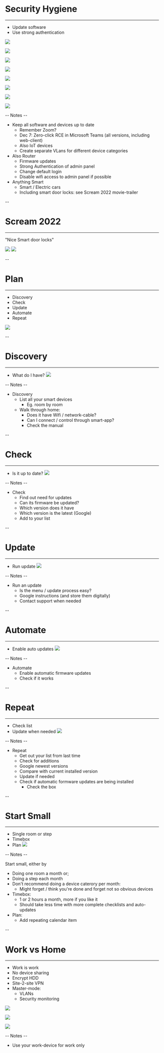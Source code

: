 # Security Hygiene
<hr />

* Update software
* Use strong authentication

![](pics/wfh/smart_baby_monitor.jpg)<!-- .element style="box-shadow:none; position: fixed; top: 140px; right: 120px; width: 275px;" -->

![](pics/wfh/smart_coffee_maker.jpg)<!-- .element style="box-shadow:none; position: fixed; bottom: 10px; right: 0px; width: 275px;" -->

![](pics/wfh/smart_tv.jpg)<!-- .element style="box-shadow:none; position: fixed; bottom: 0px; right: 320px; width: 275px;" -->

![](pics/wfh/router.jpeg)<!-- .element style="box-shadow:none; position: fixed; top: 225px; left: 320px; width: 275px;" -->

![](pics/wfh/smart_speakers.jpg)<!-- .element style="box-shadow:none; position: fixed; top: 270px; left: 20px; width: 275px;" -->

![](pics/wfh/update-android.png)<!-- .element style="box-shadow:none; position: fixed; bottom: 115px; left: 240px; width: 125px;" -->

![](pics/wfh/windows_update.jpg)<!-- .element style="box-shadow:none; position: fixed; bottom: 105px; left: 0px; width: 250px;" -->

![](pics/wfh/catalina_software_update.jpg)<!-- .element style="box-shadow:none; position: fixed; bottom: 0px; left: 80px; width: 250px;" -->


-- Notes --

* Keep all software and devices up to date
  * Remember Zoom?
  * Dec 7: Zero-click RCE in Microsoft Teams (all versions, including web-client)
  * Also IoT devices
  * Create separate VLans for different device categories
* Also Router
  * Firmware updates
  * Strong Authentication of admin panel
  * Change default login
  * Disable wifi access to admin panel if possible
* Anything Smart
  * Smart / Electric cars
  * Including smart door locks: see Scream 2022 movie-trailer

--

# Scream 2022
<hr />

"Nice Smart door locks"

![](./pics/wfh/scream_2022.png)<!-- .element style="vertical-align: middle; background:none; border:none; box-shadow:none; position: fixed; bottom: 20px; right: 20px; width: 830px;" -->
![](./pics/wfh/scream_mask.png)<!-- .element style="vertical-align: middle; background:none; border:none; box-shadow:none; position: fixed; top: 100px; right: 10px; width: 230px;" -->

--

# Plan
<hr />

* Discovery
* Check
* Update
* Automate
* Repeat

![](./pics/wfh/checklist.jpg)<!-- .element style="vertical-align: middle; background:none; border:none; box-shadow:none; position: fixed; bottom: 20px; right: 20px; width: 430px;" -->

--

# Discovery
<hr />

* What do I have?
![](pics/wfh/inventory.jpg)<!-- .element style="box-shadow:none; position: fixed; width: 500px; bottom: 20px; right: 10px;" -->

-- Notes --

* Discovery
  * List all your smart devices
    * Eg. room by room
  * Walk through home:
    * Does it have Wifi / network-cable?
    * Can I connect / control through smart-app?
    * Check the manual

--

# Check
<hr />

* Is it up to date?
![](pics/wfh/check.jpg)<!-- .element style="box-shadow:none; position: fixed; width: 500px; bottom: 20px; right: 10px;" -->

-- Notes --

* Check
  * Find out need for updates
  * Can its firmware be updated?
  * Which version does it have
  * Which version is the latest (Google)
  * Add to your list

--

# Update
<hr />

* Run update
![](pics/wfh/update.png)<!-- .element style="box-shadow:none; position: fixed; width: 500px; bottom: 20px; right: 10px;" -->


-- Notes --

* Run an update
  * Is the menu / update process easy?
  * Google instructions (and store them digitally)
  * Contact support when needed

--

# Automate
<hr />

* Enable auto updates
![](pics/wfh/automate.jpg)<!-- .element style="box-shadow:none; position: fixed; width: 500px; bottom: 20px; right: 10px;" -->

-- Notes --

* Automate
  * Enable automatic firmware updates
  * Check if it works

--

# Repeat
<hr />

* Check list
* Update when needed
![](pics/wfh/repeat.jpg)<!-- .element style="box-shadow:none; position: fixed; width: 500px; bottom: 20px; right: 10px;" -->

-- Notes --

* Repeat
  * Get out your list from last time
  * Check for additions
  * Google newest versions
  * Compare with current installed version
  * Update if needed
  * Check if automatic formware updates are being installed
    * Check the box

--


# Start Small
<hr />

* Single room or step
* Timebox
* Plan
![](pics/wfh/start_small.jpg)<!-- .element style="box-shadow:none; position: fixed; width: 500px; bottom: 20px; right: 10px;" -->

-- Notes --

Start small, either by 
* Doing one room a month or;
* Doing a step each month
* Don't recommend doing a device caterory per month:
  * Might forget / think you're done and forget not so obvious devices
* Timebox:
  * 1 or 2 hours a month, more if you like it
  * Should take less time with more complete checklists and auto-updates
* Plan:
  * Add repeating calendar item

--

# Work vs Home
<hr />

* Work is work
* No device sharing
* Encrypt HDD
* Site-2-site VPN
* Master-mode:
  * VLANs
  * Security monitoring

![](pics/wfh/kids_games.jpeg)<!-- .element style="box-shadow:none; position: fixed; top: 135px; right: 20px; width: 425px;" -->

![](pics/wfh/unifi-app.png)<!-- .element style="box-shadow:none; position: fixed; bottom: 20px; left: 370px; width: 250px;" class="fragment" data-fragment-index="0" -->

![](pics/wfh/usg.png)<!-- .element style="box-shadow:none; position: fixed; bottom: 20px; left: 620px; width: 325px;" class="fragment" data-fragment-index="0" -->

-- Notes --

* Use your work-device for work only
